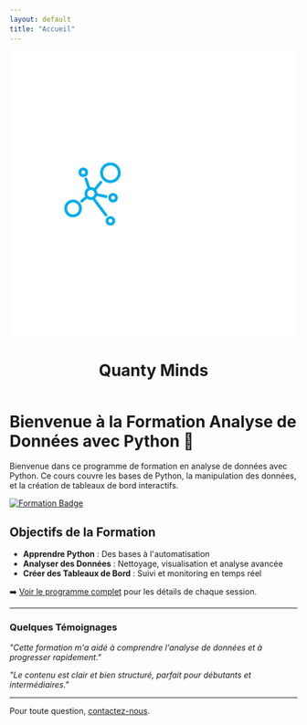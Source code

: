 ```yaml
---
layout: default
title: "Accueil"
---
```

<header>
  <img src="./assets/images/Sans_fond_1.png" alt="Company Logo" class="logo" />
  <h1>Quanty Minds</h1>
</header>

<body>

<h1>Bienvenue à la Formation Analyse de Données avec Python 🎉</h1>

Bienvenue dans ce programme de formation en analyse de données avec Python. Ce cours couvre les bases de Python, la manipulation des données, et la création de tableaux de bord interactifs.

[![Formation Badge](https://img.shields.io/badge/Formation-Analyse%20de%20Données%20avec%20Python-blue?style=for-the-badge)](https://github.com/username/repo)

## Objectifs de la Formation

- **Apprendre Python** : Des bases à l'automatisation
- **Analyser des Données** : Nettoyage, visualisation et analyse avancée
- **Créer des Tableaux de Bord** : Suivi et monitoring en temps réel

➡️ [Voir le programme complet](./programme) pour les détails de chaque session.

---

### Quelques Témoignages

_"Cette formation m'a aidé à comprendre l'analyse de données et à progresser rapidement."_

_"Le contenu est clair et bien structuré, parfait pour débutants et intermédiaires."_

---

Pour toute question, [contactez-nous](./contact).
</body>